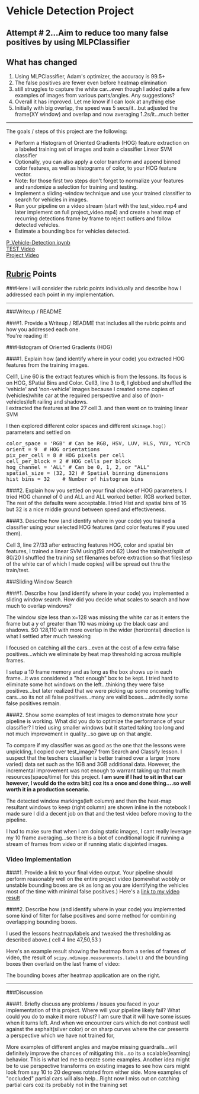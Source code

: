 

<h1>Vehicle Detection Project</h1>
<h2>Attempt # 2...Aim to reduce too many false positives by using MLPClassifier</h2>

<h2>What has changed</h2>
<ol>
<li>Using MLPClassifier, Adam's optimizer, the accuracy is 99.5+</li>
<li>The false positives are fewer even before heatmap elimination</li>
<li>still struggles to capture the white car...even though I added quite a few examples of images from various parts/angles. Any suggestions?</li>
<li>Overall it has improved. Let me know if I can look at anything else</li>
<li>Initially with big overlap, the speed was 5 secs/it...but adjusted the frame(XY window) and overlap and now averaging 1.2s/it...much better</li>
</ol>
<hr/>
The goals / steps of this project are the following:

* Perform a Histogram of Oriented Gradients (HOG) feature extraction on a labeled training set of images and train a classifier Linear SVM classifier
* Optionally, you can also apply a color transform and append binned color features, as well as histograms of color, to your HOG feature vector. 
* Note: for those first two steps don't forget to normalize your features and randomize a selection for training and testing.
* Implement a sliding-window technique and use your trained classifier to search for vehicles in images.
* Run your pipeline on a video stream (start with the test_video.mp4 and later implement on full project_video.mp4) and create a heat map of recurring detections frame by frame to reject outliers and follow detected vehicles.
* Estimate a bounding box for vehicles detected.

<a href="./P_Vehicle-Detection.ipynb">P_Vehicle-Detection.ipynb</a><br/>
<a href="./pv3_test_video.mp4">TEST Video</a><br/>
<a href="./pv3_project_video.mp4">Project Video</a><br/>

## [Rubric](https://review.udacity.com/#!/rubrics/513/view) Points
###Here I will consider the rubric points individually and describe how I addressed each point in my implementation.  

---
###Writeup / README

####1. Provide a Writeup / README that includes all the rubric points and how you addressed each one.  
You're reading it!

###Histogram of Oriented Gradients (HOG)

####1. Explain how (and identify where in your code) you extracted HOG features from the training images.

Cell1, Line 60 is the extract features which is from the lessons. Its focus is on HOG, SPatial Bins and Color.
Cell3, line 3 to 6, I globbed and shuffled the 'vehicle' and 'non-vehicle' images because I created some copies of (vehicles)white car at the required perspective and also of (non-vehicles)left railing and shadows.   
I extracted the features at line 27 cell 3. and then went on to training linear SVM

I then explored different color spaces and different `skimage.hog()` parameters 
and settled on 
<pre>
color_space = 'RGB' # Can be RGB, HSV, LUV, HLS, YUV, YCrCb
orient = 9  # HOG orientations
pix_per_cell = 8 # HOG pixels per cell
cell_per_block = 2 # HOG cells per block
hog_channel = 'ALL' # Can be 0, 1, 2, or "ALL"
spatial_size = (32, 32) # Spatial binning dimensions
hist_bins = 32    # Number of histogram bins
</pre>

####2. Explain how you settled on your final choice of HOG parameters.
I tried HOG channel of 0 and ALL and ALL worked better. RGB worked better. The rest of the defaults were acceptable. I tried Hist and spatial bins of 16 but 32 is a nice middle ground between speed and effectiveness.

####3. Describe how (and identify where in your code) you trained a classifier using your selected HOG features (and color features if you used them).

Cell 3, line 27/33 after extracting features HOG, color and spatial bin features, I trained a linear SVM using(59 and 62)
Used the train/test/split of 80/20
I shuffled the training set filenames before extraction so that files(esp of the white car of which I made copies) will be spread out thru the train/test.

###Sliding Window Search

####1. Describe how (and identify where in your code) you implemented a sliding window search.  How did you decide what scales to search and how much to overlap windows?

The window size less than x=128 was missing the white car as it enters the frame but a y of greater than 110 was mixing up the black casr and shadows. SO 128,110 with more overlap in the wider (horizontal) direction is what I settled after much tweaking

I focused on catching all the cars...even at the cost of a few extra false positives...which we eliminate by heat map thresholding across multiple frames.

I setup a 10 frame memory and as long as the box shows up in each frame...it was considered a "hot enough" box to be kept. I tried hard to eliminate some hot windows on the left...thinking they were false positives...but later realized that we were picking up some oncoming traffic cars...so its not all false positives...many are valid boxes....admitedly some false positives remain.

####2. Show some examples of test images to demonstrate how your pipeline is working.  What did you do to optimize the performance of your classifier?
I tried using smaller windows but it started taking too long and not much improvement in quality...so gave up on that angle.

To compare if my classifier was as good as the one that the lessons were unpickling, I copied over test_image7 from Search and Classify lesson. I suspect that the teschers classifier is better trained over a larger (more varied) data set such as the 1GB and 3GB additional data. However, the incremental improvement was not enough to warrant taking up that much resources(space/time) for this project. <b>I am sure if I had to sit in that car however, I would do the extra bit:) coz its a once and done thing....so well worth it in a production scenario.</b>

The detected window markings(left column) and then the heat-map resultant windows to keep (right column) are shown inline in the notebook
I made sure I did a decent job on that and the test video before moving to the pipeline.

I had to make sure that when I am doing static images, I cant really leverage my 10 frame averaging...so there is a biot of conditional logic if running a stream of frames from video or if running static disjointed images.

### Video Implementation

####1. Provide a link to your final video output.  Your pipeline should perform reasonably well on the entire project video (somewhat wobbly or unstable bounding boxes are ok as long as you are identifying the vehicles most of the time with minimal false positives.)
Here's a [link to my video result](./pv3_project_video.mp4)


####2. Describe how (and identify where in your code) you implemented some kind of filter for false positives and some method for combining overlapping bounding boxes.

 I used the lessons heatmap/labels and tweaked the thresholding as described above.( cell 4 line 47,50,53 )

Here's an example result showing the heatmap from a series of frames of video, the result of `scipy.ndimage.measurements.label()` and the bounding boxes then overlaid on the last frame of video:

The bounding boxes after heatmap application are on the right.


---

###Discussion

####1. Briefly discuss any problems / issues you faced in your implementation of this project.  Where will your pipeline likely fail?  What could you do to make it more robust?
I am sure that it will have some issues when it turns left. And when we encountrer cars which do not contrast well against the asphalt(silver color) or on sharp curves where the car presents a perspective which we have not trained for,

More examples of different angles and maybe missing guardrails...will definitely improve the chances of mitigating this...so its a scalable(learning) behavior. This is what led me to create some examples.
Another idea might be to use perspective transforms on existing images to see how cars might look from say 10 to 20 degrees rotated from either side. More examples of "occluded" partial cars will also help...Right now I miss out on catching partial cars coz its probably not in the training set
